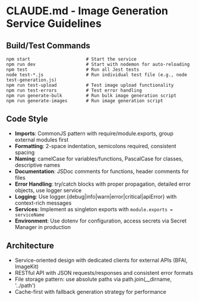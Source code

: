 # CLAUDE.md - Image Generation Service Guidelines

## Build/Test Commands
```
npm start                     # Start the service
npm run dev                   # Start with nodemon for auto-reloading
npm test                      # Run all Jest tests
node test-*.js                # Run individual test file (e.g., node test-generation.js)
npm run test-upload           # Test image upload functionality
npm run test-errors           # Test error handling
npm run generate-bulk         # Run bulk image generation script
npm run generate-images       # Run image generation script
```

## Code Style
- **Imports**: CommonJS pattern with require/module.exports, group external modules first
- **Formatting**: 2-space indentation, semicolons required, consistent spacing
- **Naming**: camelCase for variables/functions, PascalCase for classes, descriptive names
- **Documentation**: JSDoc comments for functions, header comments for files
- **Error Handling**: try/catch blocks with proper propagation, detailed error objects, use logger service
- **Logging**: Use logger.{debug|info|warn|error|critical|apiError} with context-rich messages
- **Services**: Implement as singleton exports with `module.exports = serviceName`
- **Environment**: Use dotenv for configuration, access secrets via Secret Manager in production

## Architecture
- Service-oriented design with dedicated clients for external APIs (BFAI, ImageKit)
- RESTful API with JSON requests/responses and consistent error formats
- File storage pattern: use absolute paths via path.join(__dirname, '../path') 
- Cache-first with fallback generation strategy for performance